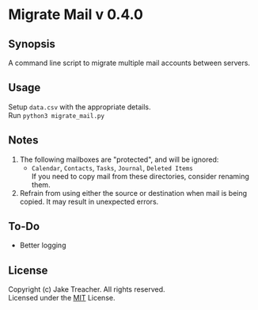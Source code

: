 # Migrate Mail v 0.4.0

## Synopsis

A command line script to migrate multiple mail accounts between servers.

## Usage
Setup `data.csv` with the appropriate details.  
Run `python3 migrate_mail.py`

## Notes
1. The following mailboxes are "protected", and will be ignored:
    - `Calendar`, `Contacts`, `Tasks`, `Journal`, `Deleted Items`  
    If you need to copy mail from these directories, consider renaming them.
2. Refrain from using either the source or destination when mail is being copied. It may result in unexpected errors.

## To-Do
* Better logging

## License

Copyright (c) Jake Treacher. All rights reserved.  
Licensed under the [MIT](https://github.com/jaketreacher/migrate_mail/blob/master/LICENSE.txt) License.  
